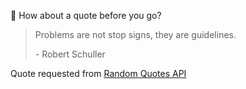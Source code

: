 📣 How about a quote before you go?

> Problems are not stop signs, they are guidelines.
>
> <p>- Robert Schuller</p>

Quote requested from [Random Quotes API](https://github.com/lukePeavey/quotable)
